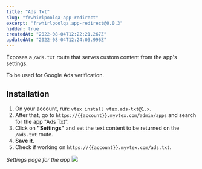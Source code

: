 ```yaml
---
title: "Ads Txt"
slug: "frwhirlpoolqa-app-redirect"
excerpt: "frwhirlpoolqa.app-redirect@0.0.3"
hidden: true
createdAt: "2022-08-04T12:22:21.267Z"
updatedAt: "2022-08-04T12:24:03.996Z"
---
```

Exposes a `/ads.txt` route that serves custom content from the app's settings.

To be used for Google Ads verification.

## Installation

1. On your account, run:
`vtex install vtex.ads-txt@1.x`.
2. After that, go to `https://{{account}}.myvtex.com/admin/apps` and search for the app "Ads Txt".
3. Click on **"Settings"** and set the text content to be returned on the `/ads.txt` route.
4. **Save it.**
5. Check if working on `https://{{account}}.myvtex.com/ads.txt`.


_Settings page for the app_
![](https://i.imgur.com/UAoWFjv.png)